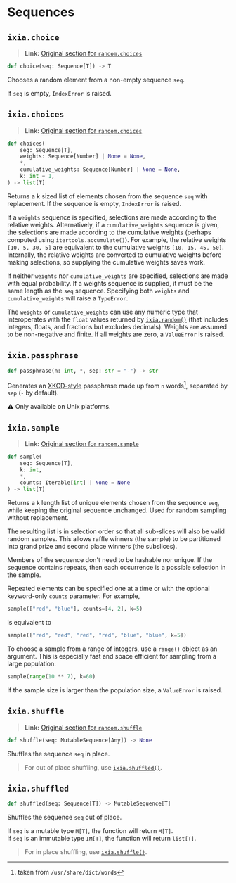# Sequences

## `ixia.choice`

> **Link:** [Original section for `random.choices`](https://docs.python.org/3/library/random.html#random.choice)

```py
def choice(seq: Sequence[T]) -> T
```

Chooses a random element from a non-empty sequence `seq`.

If `seq` is empty, `IndexError` is raised.


## `ixia.choices`

> **Link:** [Original section for `random.choices`](https://docs.python.org/3/library/random.html#random.choices)

```py
def choices(
    seq: Sequence[T],
    weights: Sequence[Number] | None = None,
    *,
    cumulative_weights: Sequence[Number] | None = None,
    k: int = 1,
) -> list[T]
```

Returns a k sized list of elements chosen from the sequence `seq` with
replacement. If the sequence is empty, `IndexError` is raised.

If a `weights` sequence is specified, selections are made according to the
relative weights. Alternatively, if a `cumulative_weights` sequence is given,
the selections are made according to the cumulative weights (perhaps computed
using `itertools.accumulate()`). For example, the relative weights
`[10, 5, 30, 5]` are equivalent to the cumulative weights `[10, 15, 45, 50]`.
Internally, the relative weights are converted to cumulative weights before
making selections, so supplying the cumulative weights saves work.

If neither `weights` nor `cumulative_weights` are specified, selections are
made with equal probability. If a weights sequence is supplied, it must be the
same length as the `seq` sequence. Specifying both `weights` and
`cumulative_weights` will raise a `TypeError`.

The `weights` or `cumulative_weights` can use any numeric type that
interoperates with the `float` values returned by [`ixia.random()`](distributions.md#ixiarandom) (that
includes integers, floats, and fractions but excludes decimals). Weights are
assumed to be non-negative and finite. If all weights are zero, a `ValueError` is raised.

## `ixia.passphrase`

```py
def passphrase(n: int, *, sep: str = "-") -> str
```

Generates an [XKCD-style](https://xkcd.com/936/) passphrase made up from `n` words[^1], separated by `sep` (`-` by default).

⚠️ Only available on Unix platforms.

[^1]: taken from `/usr/share/dict/words`


## `ixia.sample`

> **Link:** [Original section for `random.sample`](https://docs.python.org/3/library/random.html#random.sample)

```py
def sample(
    seq: Sequence[T],
    k: int,
    *,
    counts: Iterable[int] | None = None
) -> list[T]
```

Returns a `k` length list of unique elements chosen from the sequence `seq`,
while keeping the original sequence unchanged. Used for random sampling without
replacement.

The resulting list is in selection order so that all sub-slices will also be
valid random samples. This allows raffle winners (the sample) to be partitioned
into grand prize and second place winners (the subslices).

Members of the sequence don't need to be hashable nor unique. If the sequence
contains repeats, then each occurrence is a possible selection in the sample.

Repeated elements can be specified one at a time or with the optional
keyword-only `counts` parameter. For example,
```py
sample(["red", "blue"], counts=[4, 2], k=5)
```
is equivalent to
```py
sample(["red", "red", "red", "red", "blue", "blue", k=5])
```
To choose a sample from a range of integers, use a `range()` object as an argument. This is especially fast and space efficient for sampling from a large population:
```py
sample(range(10 ** 7), k=60)
```

If the sample size is larger than the population size, a `ValueError` is raised.

## `ixia.shuffle`

> **Link:** [Original section for `random.shuffle`](https://docs.python.org/3/library/random.html#random.shuffle)

```py
def shuffle(seq: MutableSequence[Any]) -> None
```

Shuffles the sequence `seq` in place.

> For out of place shuffling, use [`ixia.shuffled()`](#ixiashuffled).


## `ixia.shuffled`

```py
def shuffled(seq: Sequence[T]) -> MutableSequence[T]
```

Shuffles the sequence `seq` out of place.

If `seq` is a mutable type `M[T]`, the function will return `M[T]`.  
If `seq` is an immutable type `IM[T]`, the function will return `list[T]`.

> For in place shuffling, use [`ixia.shuffle()`](#ixiashuffle).